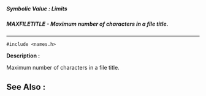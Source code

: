 ##### Symbolic Value : Limits
##### MAXFILETITLE - Maximum number of characters in a file title.
---
```
#include <names.h>
```
**Description :**

Maximum number of characters in a file title.

**See Also :**
---
